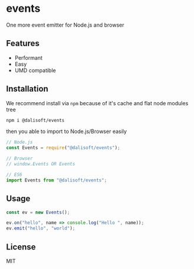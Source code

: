 # events

One more event emitter for Node.js and browser

## Features

- Performant
- Easy
- UMD compatible

## Installation

We recommend install via `npm` because of it's cache and flat node modules tree

```bash
npm i @dalisoft/events
```

then you able to import to Node.js/Browser easily

```js
// Node.js
const Events = require("@dalisoft/events");

// Browser
// window.Events OR Events

// ES6
import Events from "@dalisoft/events";
```

## Usage

```js
const ev = new Events();

ev.on("hello", name => console.log("Hello ", name));
ev.emit("hello", "world");
```

## License

MIT

